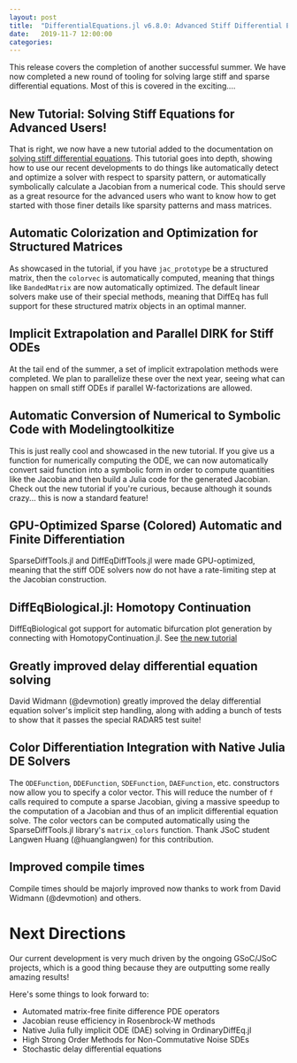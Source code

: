```yaml
---
layout: post
title:  "DifferentialEquations.jl v6.8.0: Advanced Stiff Differential Equation Solving"
date:   2019-11-7 12:00:00
categories:
---
```


This release covers the completion of another successful summer. We have now
completed a new round of tooling for solving large stiff and sparse differential
equations. Most of this is covered in the exciting....

## New Tutorial: Solving Stiff Equations for Advanced Users!

That is right, we now have a new tutorial added to the documentation on
[solving stiff differential equations](http://docs.juliadiffeq.org/latest/tutorials/advanced_ode_example.html).
This tutorial goes into depth, showing how to use our recent developments to
do things like automatically detect and optimize a solver with respect to
sparsity pattern, or automatically symbolically calculate a Jacobian from a
numerical code. This should serve as a great resource for the advanced users
who want to know how to get started with those finer details like sparsity
patterns and mass matrices.

## Automatic Colorization and Optimization for Structured Matrices

As showcased in the tutorial, if you have `jac_prototype` be a structured matrix,
then the `colorvec` is automatically computed, meaning that things like
`BandedMatrix` are now automatically optimized. The default linear solvers make
use of their special methods, meaning that DiffEq has full support for these
structured matrix objects in an optimal manner.

## Implicit Extrapolation and Parallel DIRK for Stiff ODEs

At the tail end of the summer, a set of implicit extrapolation methods were
completed. We plan to parallelize these over the next year, seeing what can
happen on small stiff ODEs if parallel W-factorizations are allowed.

## Automatic Conversion of Numerical to Symbolic Code with Modelingtoolkitize

This is just really cool and showcased in the new tutorial. If you give us a
function for numerically computing the ODE, we can now automatically convert
said function into a symbolic form in order to compute quantities like the
Jacobia and then build a Julia code for the generated Jacobian. Check out the
new tutorial if you're curious, because although it sounds crazy... this is
now a standard feature!

## GPU-Optimized Sparse (Colored) Automatic and Finite Differentiation

SparseDiffTools.jl and DiffEqDiffTools.jl were made GPU-optimized, meaning that
the stiff ODE solvers now do not have a rate-limiting step at the Jacobian
construction.

## DiffEqBiological.jl: Homotopy Continuation

DiffEqBiological got support for automatic bifurcation plot generation by
connecting with HomotopyContinuation.jl. See [the new tutorial](https://github.com/JuliaDiffEq/DiffEqBiological.jl#making-bifurcation-diagram)

## Greatly improved delay differential equation solving

David Widmann (@devmotion) greatly improved the delay differential equation
solver's implicit step handling, along with adding a bunch of tests to show
that it passes the special RADAR5 test suite!

## Color Differentiation Integration with Native Julia DE Solvers

The `ODEFunction`, `DDEFunction`, `SDEFunction`, `DAEFunction`, etc. constructors
now allow you to specify a color vector. This will reduce the number of `f`
calls required to compute a sparse Jacobian, giving a massive speedup to the
computation of a Jacobian and thus of an implicit differential equation solve.
The color vectors can be computed automatically using the SparseDiffTools.jl
library's `matrix_colors` function. Thank JSoC student Langwen Huang
 (@huanglangwen) for this contribution.

## Improved compile times

Compile times should be majorly improved now thanks to work from David
Widmann (@devmotion) and others.

# Next Directions

Our current development is very much driven by the ongoing GSoC/JSoC projects,
which is a good thing because they are outputting some really amazing results!

Here's some things to look forward to:

- Automated matrix-free finite difference PDE operators
- Jacobian reuse efficiency in Rosenbrock-W methods
- Native Julia fully implicit ODE (DAE) solving in OrdinaryDiffEq.jl
- High Strong Order Methods for Non-Commutative Noise SDEs
- Stochastic delay differential equations
